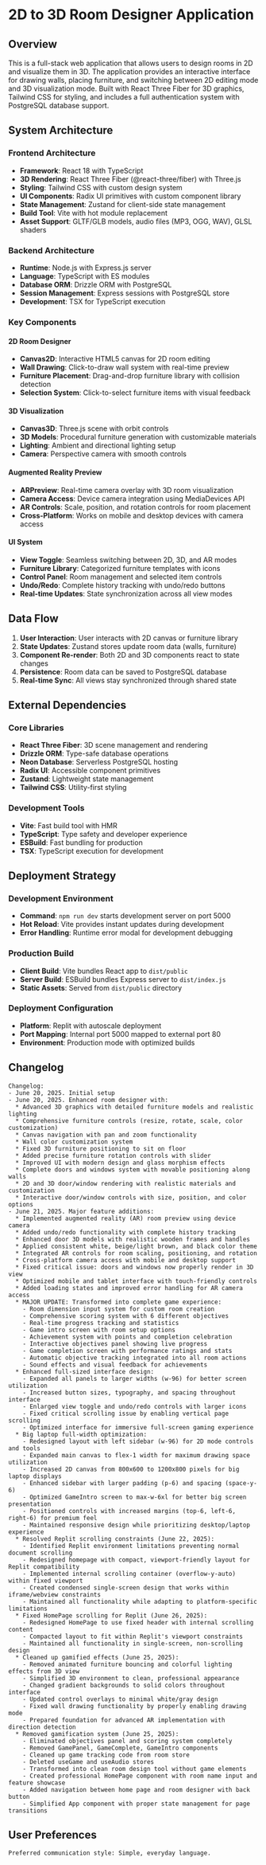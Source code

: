 # 2D to 3D Room Designer Application

## Overview

This is a full-stack web application that allows users to design rooms in 2D and visualize them in 3D. The application provides an interactive interface for drawing walls, placing furniture, and switching between 2D editing mode and 3D visualization mode. Built with React Three Fiber for 3D graphics, Tailwind CSS for styling, and includes a full authentication system with PostgreSQL database support.

## System Architecture

### Frontend Architecture
- **Framework**: React 18 with TypeScript
- **3D Rendering**: React Three Fiber (@react-three/fiber) with Three.js
- **Styling**: Tailwind CSS with custom design system
- **UI Components**: Radix UI primitives with custom component library
- **State Management**: Zustand for client-side state management
- **Build Tool**: Vite with hot module replacement
- **Asset Support**: GLTF/GLB models, audio files (MP3, OGG, WAV), GLSL shaders

### Backend Architecture
- **Runtime**: Node.js with Express.js server
- **Language**: TypeScript with ES modules
- **Database ORM**: Drizzle ORM with PostgreSQL
- **Session Management**: Express sessions with PostgreSQL store
- **Development**: TSX for TypeScript execution

### Key Components

#### 2D Room Designer
- **Canvas2D**: Interactive HTML5 canvas for 2D room editing
- **Wall Drawing**: Click-to-draw wall system with real-time preview
- **Furniture Placement**: Drag-and-drop furniture library with collision detection
- **Selection System**: Click-to-select furniture items with visual feedback

#### 3D Visualization
- **Canvas3D**: Three.js scene with orbit controls
- **3D Models**: Procedural furniture generation with customizable materials
- **Lighting**: Ambient and directional lighting setup
- **Camera**: Perspective camera with smooth controls

#### Augmented Reality Preview
- **ARPreview**: Real-time camera overlay with 3D room visualization
- **Camera Access**: Device camera integration using MediaDevices API
- **AR Controls**: Scale, position, and rotation controls for room placement
- **Cross-Platform**: Works on mobile and desktop devices with camera access

#### UI System
- **View Toggle**: Seamless switching between 2D, 3D, and AR modes
- **Furniture Library**: Categorized furniture templates with icons
- **Control Panel**: Room management and selected item controls
- **Undo/Redo**: Complete history tracking with undo/redo buttons
- **Real-time Updates**: State synchronization across all view modes

## Data Flow

1. **User Interaction**: User interacts with 2D canvas or furniture library
2. **State Updates**: Zustand stores update room data (walls, furniture)
3. **Component Re-render**: Both 2D and 3D components react to state changes
4. **Persistence**: Room data can be saved to PostgreSQL database
5. **Real-time Sync**: All views stay synchronized through shared state

## External Dependencies

### Core Libraries
- **React Three Fiber**: 3D scene management and rendering
- **Drizzle ORM**: Type-safe database operations
- **Neon Database**: Serverless PostgreSQL hosting
- **Radix UI**: Accessible component primitives
- **Zustand**: Lightweight state management
- **Tailwind CSS**: Utility-first styling

### Development Tools
- **Vite**: Fast build tool with HMR
- **TypeScript**: Type safety and developer experience
- **ESBuild**: Fast bundling for production
- **TSX**: TypeScript execution for development

## Deployment Strategy

### Development Environment
- **Command**: `npm run dev` starts development server on port 5000
- **Hot Reload**: Vite provides instant updates during development
- **Error Handling**: Runtime error modal for development debugging

### Production Build
- **Client Build**: Vite bundles React app to `dist/public`
- **Server Build**: ESBuild bundles Express server to `dist/index.js`
- **Static Assets**: Served from `dist/public` directory

### Deployment Configuration
- **Platform**: Replit with autoscale deployment
- **Port Mapping**: Internal port 5000 mapped to external port 80
- **Environment**: Production mode with optimized builds

## Changelog

```
Changelog:
- June 20, 2025. Initial setup
- June 20, 2025. Enhanced room designer with:
  * Advanced 3D graphics with detailed furniture models and realistic lighting
  * Comprehensive furniture controls (resize, rotate, scale, color customization)
  * Canvas navigation with pan and zoom functionality
  * Wall color customization system
  * Fixed 3D furniture positioning to sit on floor
  * Added precise furniture rotation controls with slider
  * Improved UI with modern design and glass morphism effects
  * Complete doors and windows system with movable positioning along walls
  * 2D and 3D door/window rendering with realistic materials and customization
  * Interactive door/window controls with size, position, and color options
- June 21, 2025. Major feature additions:
  * Implemented augmented reality (AR) room preview using device camera
  * Added undo/redo functionality with complete history tracking
  * Enhanced door 3D models with realistic wooden frames and handles
  * Applied consistent white, beige/light brown, and black color theme
  * Integrated AR controls for room scaling, positioning, and rotation
  * Cross-platform camera access with mobile and desktop support
  * Fixed critical issue: doors and windows now properly render in 3D view
  * Optimized mobile and tablet interface with touch-friendly controls
  * Added loading states and improved error handling for AR camera access
  * MAJOR UPDATE: Transformed into complete game experience:
    - Room dimension input system for custom room creation
    - Comprehensive scoring system with 6 different objectives
    - Real-time progress tracking and statistics
    - Game intro screen with room setup options
    - Achievement system with points and completion celebration
    - Interactive objectives panel showing live progress
    - Game completion screen with performance ratings and stats
    - Automatic objective tracking integrated into all room actions
    - Sound effects and visual feedback for achievements
  * Enhanced full-sized interface design:
    - Expanded all panels to larger widths (w-96) for better screen utilization
    - Increased button sizes, typography, and spacing throughout interface
    - Enlarged view toggle and undo/redo controls with larger icons
    - Fixed critical scrolling issue by enabling vertical page scrolling
    - Optimized interface for immersive full-screen gaming experience
  * Big laptop full-width optimization:
    - Redesigned layout with left sidebar (w-96) for 2D mode controls and tools
    - Expanded main canvas to flex-1 width for maximum drawing space utilization
    - Increased 2D canvas from 800x600 to 1200x800 pixels for big laptop displays
    - Enhanced sidebar with larger padding (p-6) and spacing (space-y-6)
    - Optimized GameIntro screen to max-w-6xl for better big screen presentation
    - Positioned controls with increased margins (top-6, left-6, right-6) for premium feel
    - Maintained responsive design while prioritizing desktop/laptop experience
  * Resolved Replit scrolling constraints (June 22, 2025):
    - Identified Replit environment limitations preventing normal document scrolling
    - Redesigned homepage with compact, viewport-friendly layout for Replit compatibility
    - Implemented internal scrolling container (overflow-y-auto) within fixed viewport
    - Created condensed single-screen design that works within iframe/webview constraints
    - Maintained all functionality while adapting to platform-specific limitations
  * Fixed HomePage scrolling for Replit (June 26, 2025):
    - Redesigned HomePage to use fixed header with internal scrolling content
    - Compacted layout to fit within Replit's viewport constraints
    - Maintained all functionality in single-screen, non-scrolling design
  * Cleaned up gamified effects (June 25, 2025):
    - Removed animated furniture bouncing and colorful lighting effects from 3D view
    - Simplified 3D environment to clean, professional appearance
    - Changed gradient backgrounds to solid colors throughout interface
    - Updated control overlays to minimal white/gray design
    - Fixed wall drawing functionality by properly enabling drawing mode
    - Prepared foundation for advanced AR implementation with direction detection
  * Removed gamification system (June 25, 2025):
    - Eliminated objectives panel and scoring system completely
    - Removed GamePanel, GameComplete, GameIntro components
    - Cleaned up game tracking code from room store
    - Deleted useGame and useAudio stores
    - Transformed into clean room design tool without game elements
    - Created professional HomePage component with room name input and feature showcase
    - Added navigation between home page and room designer with back button
    - Simplified App component with proper state management for page transitions
```

## User Preferences

```
Preferred communication style: Simple, everyday language.
```